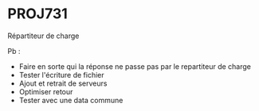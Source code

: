 # PROJ731
Répartiteur de charge

Pb :

- Faire en sorte qui la réponse ne passe pas par le repartiteur de charge
- Tester l'écriture de fichier
- Ajout et retrait de serveurs
- Optimiser retour
- Tester avec une data commune